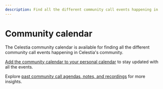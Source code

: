 ```yaml
---
description: Find all the different community call events happening in Celestia's community.
---
```


# Community calendar

The Celestia community calendar is available for finding all the different
community call events happening in Celestia's community.

[Add the community calendar to your personal calendar](https://calendar.google.com/calendar/u/0?cid=Y19za2JzbjIzNWszYmlzdHNoZ3RvNmw5ODYyNEBncm91cC5jYWxlbmRhci5nb29nbGUuY29t)
to stay updated with all the events.

Explore [past community call agendas, notes, and recordings](https://github.com/celestiaorg/community-calls/blob/main/README.md)
for more insights.
